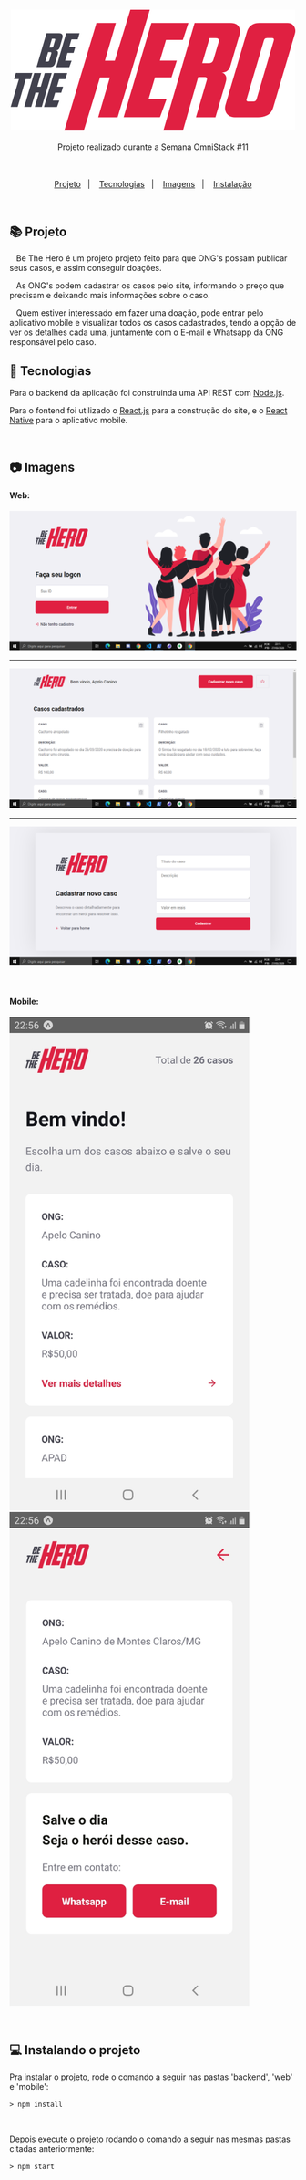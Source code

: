 <h3 align="center">

<img src="./web/src/assets/logo.svg" alt="Be The Hero" />

</h3>

<div align="center">
  Projeto realizado durante a Semana OmniStack #11
</div>
<br/>&nbsp;


<p align="center">
  <a href="#books-projeto">Projeto</a>&nbsp;&nbsp;&nbsp;|&nbsp;&nbsp;&nbsp;
  <a href="#telescope-tecnologias">Tecnologias</a>&nbsp;&nbsp;&nbsp;|&nbsp;&nbsp;&nbsp;
  <a href="#camera-imagens">Imagens</a>&nbsp;&nbsp;&nbsp;|&nbsp;&nbsp;&nbsp;
  <a href="#computer-instalando-o-projeto">Instalação</a>
</p>

<br/>



## :books: Projeto

&nbsp;&nbsp;&nbsp;Be The Hero é um projeto projeto feito para que ONG's possam publicar seus casos, e assim conseguir doações.

&nbsp;&nbsp;&nbsp;As ONG's podem cadastrar os casos pelo site, informando o preço que precisam e deixando mais informações sobre o caso.

&nbsp;&nbsp;&nbsp;Quem estiver interessado em fazer uma doação, pode entrar pelo aplicativo mobile e visualizar todos os casos cadastrados, tendo a opção de ver os detalhes cada uma, juntamente com o E-mail e Whatsapp da ONG responsável pelo caso.

## :telescope: Tecnologias

Para o backend da aplicação foi construinda uma API REST com [Node.js](https://nodejs.org).

Para o fontend foi utilizado o [React.js](https://reactjs.org) para a construção do site, e o [React Native](https://reactnative.dev/) para o aplicativo mobile.

&nbsp;

## :camera: Imagens

#### Web:

<img src="assets/login.png" alt="Tela de login na Web">

---

<img src="assets/profile.png" alt="Tela de perfil da ONG, com listagem dos casos">

---

<img src="assets/new-incident.png" alt="Tela para cadastrar um novo caso">

&nbsp;

#### Mobile:

<img src="assets/feed-mobile.jpg" width="421" alt="Tela inicial do aplicativo mobile"> &nbsp; &nbsp; &nbsp; <img src="assets/detail-incident-mobile.jpg" width="421" alt="Tela de detalhes do caso no aplicativo mobile">

&nbsp;

## :computer: Instalando o projeto

Pra instalar o projeto, rode o comando a seguir nas pastas 'backend', 'web' e 'mobile':
```
> npm install
```
<br/>

Depois execute o projeto rodando o comando a seguir nas mesmas pastas citadas anteriormente:

```
> npm start
```
